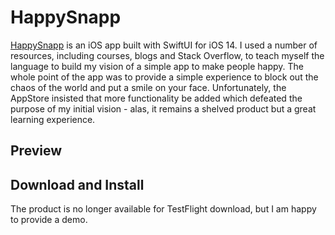 # HappySnapp

[HappySnapp](https://happysnapp.netlify.app/) is an iOS app built with SwiftUI for iOS 14. I used a number of resources, including courses, blogs and Stack Overflow, to teach myself the language to build my vision of a simple app to make people happy. The whole point of the app was to provide a simple experience to block out the chaos of the world and put a smile on your face. Unfortunately, the AppStore insisted that more functionality be added which defeated the purpose of my initial vision - alas, it remains a shelved product but a great learning experience.

## Preview


## Download and Install

The product is no longer available for TestFlight download, but I am happy to provide a demo.

